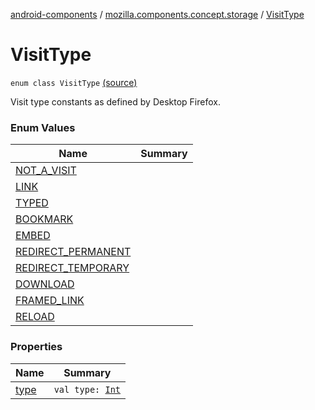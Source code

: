 [android-components](../../index.md) / [mozilla.components.concept.storage](../index.md) / [VisitType](./index.md)

# VisitType

`enum class VisitType` [(source)](https://github.com/mozilla-mobile/android-components/blob/master/components/concept/storage/src/main/java/mozilla/components/concept/storage/HistoryStorage.kt#L88)

Visit type constants as defined by Desktop Firefox.

### Enum Values

| Name | Summary |
|---|---|
| [NOT_A_VISIT](-n-o-t_-a_-v-i-s-i-t.md) |  |
| [LINK](-l-i-n-k.md) |  |
| [TYPED](-t-y-p-e-d.md) |  |
| [BOOKMARK](-b-o-o-k-m-a-r-k.md) |  |
| [EMBED](-e-m-b-e-d.md) |  |
| [REDIRECT_PERMANENT](-r-e-d-i-r-e-c-t_-p-e-r-m-a-n-e-n-t.md) |  |
| [REDIRECT_TEMPORARY](-r-e-d-i-r-e-c-t_-t-e-m-p-o-r-a-r-y.md) |  |
| [DOWNLOAD](-d-o-w-n-l-o-a-d.md) |  |
| [FRAMED_LINK](-f-r-a-m-e-d_-l-i-n-k.md) |  |
| [RELOAD](-r-e-l-o-a-d.md) |  |

### Properties

| Name | Summary |
|---|---|
| [type](type.md) | `val type: `[`Int`](https://kotlinlang.org/api/latest/jvm/stdlib/kotlin/-int/index.html) |
